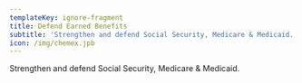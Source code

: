 ```yaml
---
templateKey: ignore-fragment
title: Defend Earned Benefits
subtitle: 'Strengthen and defend Social Security, Medicare & Medicaid.'
icon: /img/chemex.jpb
---
```


Strengthen and defend Social Security, Medicare & Medicaid.
